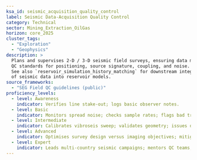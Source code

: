 ```yaml
---
ksa_id: seismic_acquisition_quality_control
label: Seismic Data-Acquisition Quality Control
category: Technical
sector: Mining_Extraction_OilGas
horizon: core_2025
cluster_tags:
  - "Exploration"
  - "Geophysics"
description: >
  Plans and supervises 2-D / 3-D seismic field surveys, ensuring data meet SEG
  QC standards for positioning, source signature, coupling, and noise.  
  See also `reservoir_simulation_history_matching` for downstream integration
  of seismic data into reservoir models.
source_frameworks:
  - "SEG Field QC guidelines (public)"
proficiency_levels:
  - level: Awareness
    indicator: Verifies line stake-out; logs basic observer notes.
  - level: Basic
    indicator: Monitors spread noise; checks sample rates; flags bad traces.
  - level: Intermediate
    indicator: Calibrates vibroseis sweep; validates geometry; issues daily QC reports.
  - level: Advanced
    indicator: Optimises survey design versus imaging objectives; mitigates permitting or HSE risks.
  - level: Expert
    indicator: Leads multi-country seismic campaigns; mentors QC teams; innovates real-time analytics workflows.
---
```

